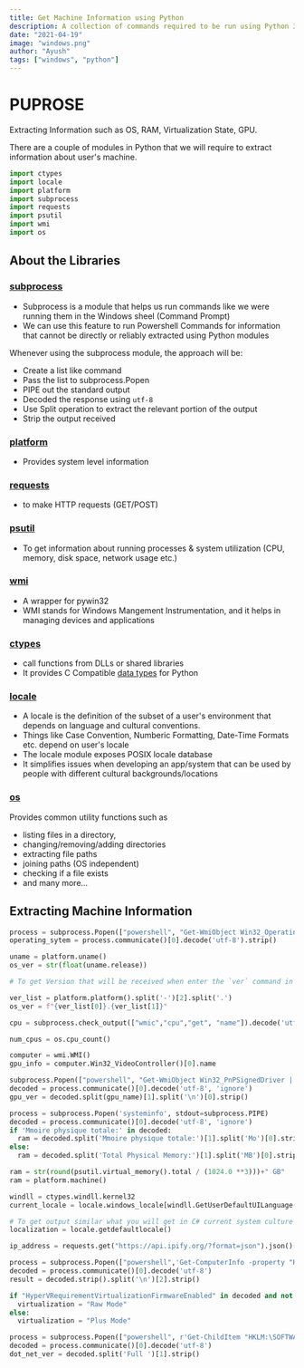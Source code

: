 ```yaml
---
title: Get Machine Information using Python
description: A collection of commands required to be run using Python 3 to extract all relevant Information about a user's machine
date: "2021-04-19"
image: "windows.png"
author: "Ayush"
tags: ["windows", "python"]
---
```


# PUPROSE

Extracting Information such as OS, RAM, Virtualization State, GPU.

There are a couple of modules in Python that we will require to extract information about user's machine.

```py
import ctypes
import locale
import platform
import subprocess
import requests
import psutil
import wmi
import os
```

## About the Libraries

### [subprocess](https://docs.python.org/3/library/subprocess.html)

- Subprocess is a module that helps us run commands like we were running them in the Windows sheel (Command Prompt)
- We can use this feature to run Powershell Commands for information that cannot be directly or reliably extracted using Python modules

Whenever using the subprocess module, the approach will be:

- Create a list like command
- Pass the list to subprocess.Popen
- PIPE out the standard output
- Decoded the response using `utf-8`
- Use Split operation to extract the relevant portion of the output
- Strip the output received

### [platform](https://docs.python.org/3/library/platform.html)

- Provides system level information

### [requests](https://pypi.org/project/requests/)

- to make HTTP requests (GET/POST)

### [psutil](https://psutil.readthedocs.io/en/latest/)

- To get information about running processes & system utilization (CPU, memory, disk space, network usage etc.)

### [wmi](https://pypi.org/project/WMI/)

- A wrapper for pywin32
- WMI stands for Windows Mangement Instrumentation, and it helps in managing devices and applications

### [ctypes](https://docs.python.org/3/library/ctypes.html)

- call functions from DLLs or shared libraries
- It provides C Compatible [data types](https://docs.python.org/3/library/ctypes.html#fundamental-data-types) for Python

### [locale](https://docs.python.org/3/library/locale.html)

- A locale is the definition of the subset of a user's environment that depends on language and cultural conventions.
- Things like Case Convention, Numberic Formatting, Date-Time Formats etc. depend on user's locale
- The locale module exposes POSIX locale database
- It simplifies issues when developing an app/system that can be used by people with different cultural backgrounds/locations

### [os](https://docs.python.org/3/library/os.html)

Provides common utility functions such as

- listing files in a directory,
- changing/removing/adding directories
- extracting file paths
- joining paths (OS independent)
- checking if a file exists
- and many more...

## Extracting Machine Information

```py heading="Full Operating System Name"
process = subprocess.Popen(["powershell", "Get-WmiObject Win32_OperatingSystem | select Caption -ExpandProperty Caption"], stdout=subprocess.PIPE)
operating_sytem = process.communicate()[0].decode('utf-8').strip()
```

```py heading="OS Version (like 10.0, 8.1)"
uname = platform.uname()
os_ver = str(float(uname.release))
```

```py heading="OS Version (similar to running version on cmd)"
# To get Version that will be received when enter the `ver` command in command prompt, we can use platform.platform()

ver_list = platform.platform().split('-')[2].split('.')
os_ver = f"{ver_list[0]}.{ver_list[1]}"
```

```py heading="CPU Name"
cpu = subprocess.check_output(["wmic","cpu","get", "name"]).decode('utf-8').split('\n')[1].strip()
```

```py heading="Number of Processors"
num_cpus = os.cpu_count()
```

```py heading="GPU Name"
computer = wmi.WMI()
gpu_info = computer.Win32_VideoController()[0].name
```

```py heading="GPU Driver Version"
subprocess.Popen(["powershell", "Get-WmiObject Win32_PnPSignedDriver | select devicename, driverversion"], stdout=subprocess.PIPE)
decoded = process.communicate()[0].decode('utf-8', 'ignore')
gpu_ver = decoded.split(gpu_name)[1].split('\n')[0].strip()
```

```py heading='Extracting RAM (excludes ram consumed by Partitions)'
process = subprocess.Popen('systeminfo', stdout=subprocess.PIPE)
decoded = process.communicate()[0].decode('utf-8', 'ignore')
if 'Mmoire physique totale:' in decoded:
  ram = decoded.split('Mmoire physique totale:')[1].split('Mo')[0].strip().replace(',', '')
else:
  ram = decoded.split('Total Physical Memory:')[1].split('MB')[0].strip().replace(',', '')
```

```py heading="RAM (Total Machine Ram)"
ram = str(round(psutil.virtual_memory().total / (1024.0 **3)))+" GB"
ram = platform.machine()
```

```py heading="OS Locale (like en-in)"
windll = ctypes.windll.kernel32
current_locale = locale.windows_locale[windll.GetUserDefaultUILanguage()]

# To get output similar what you will get in C# current system culture library
localization = locale.getdefaultlocale()
```

```py heading="Public IP Address"
ip_address = requests.get("https://api.ipify.org/?format=json").json()['ip']
```

```py heading="Virtualization (Raw/Plus)"
process = subprocess.Popen(["powershell",'Get-ComputerInfo -property "HyperVRequirementVirtualizationFirmwareEnabled"'],stdout=subprocess.PIPE);
decoded = process.communicate()[0].decode('utf-8')
result = decoded.strip().split('\n')[2].strip()

if "HyperVRequirementVirtualizationFirmwareEnabled" in decoded and not str(result) == "False":
  virtualization = "Raw Mode"
else:
  virtualization = "Plus Mode"
```

```py heading="Dot Net Version (Full)"
process = subprocess.Popen(["powershell", r'Get-ChildItem "HKLM:\SOFTWARE\Microsoft\NET Framework Setup\NDP" -Recurse | Get-ItemProperty -Name version -EA 0 | Where { $_.PSChildName -Match "^(?!S)\p{L}"} | Select PSChildName, version | grep "Full"'], stdout=subprocess.PIPE)
decoded = process.communicate()[0].decode('utf-8')
dot_net_ver = decoded.split('Full ')[1].strip()
```
